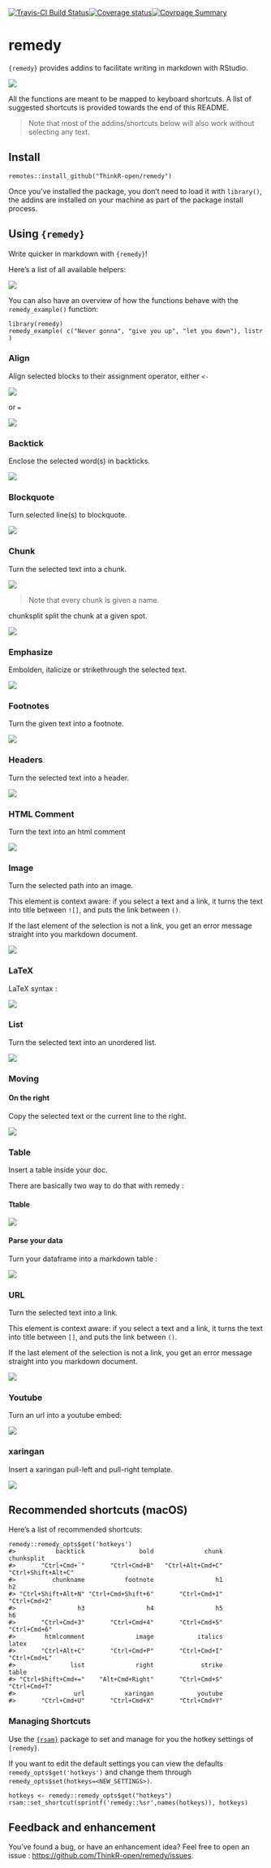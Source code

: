 <!-- README.md is generated from README.Rmd. Please edit that file -->

[![Travis-CI Build
Status](https://travis-ci.org/ThinkR-open/remedy.svg?branch=master)](https://travis-ci.org/ThinkR-open/remedy)[![Coverage
status](https://codecov.io/gh/ThinkR-open/remedy/branch/master/graph/badge.svg)](https://codecov.io/github/ThinkR-open/remedy?branch=master)[![Covrpage
Summary](https://img.shields.io/badge/covrpage-Last_Build_2018_11_22-brightgreen.svg)](http://tinyurl.com/y76olv3v)

remedy
======

`{remedy}` provides addins to facilitate writing in markdown with
RStudio.

![](readme_gif/remedy_example.gif)

All the functions are meant to be mapped to keyboard shortcuts. A list
of suggested shortcuts is provided towards the end of this README.

> Note that most of the addins/shortcuts below will also work without
> selecting any text.

Install
-------

    remotes::install_github("ThinkR-open/remedy")

Once you’ve installed the package, you don’t need to load it with
`library()`, the addins are installed on your machine as part of the
package install process.

Using `{remedy}`
----------------

Write quicker in markdown with `{remedy}`!

Here’s a list of all available helpers:

![](readme_gif/remedy_example.gif)

You can also have an overview of how the functions behave with the
`remedy_example()` function:

    library(remedy)
    remedy_example( c("Never gonna", "give you up", "let you down"), listr )

### Align

Align selected blocks to their assignment operator, either `<-`

![](readme_gif/align.gif)

or `=`

![](readme_gif/alignequal.gif)

### Backtick

Enclose the selected word(s) in backticks.

![](readme_gif/backtick.gif)

### Blockquote

Turn selected line(s) to blockquote.

![](readme_gif/blockquote.gif)

### Chunk

Turn the selected text into a chunk.

![](readme_gif/chunk.gif)

> Note that every chunk is given a name.

chunksplit split the chunk at a given spot.

![](readme_gif/chunksplit.gif)

### Emphasize

Embolden, italicize or strikethrough the selected text.

![](readme_gif/emphasise.gif)

### Footnotes

Turn the given text into a footnote.

![](readme_gif/footnote.gif)

### Headers

Turn the selected text into a header.

![](readme_gif/header.gif)

### HTML Comment

Turn the text into an html comment

![](readme_gif/htmlcomment.gif)

### Image

Turn the selected path into an image.

This element is context aware: if you select a text and a link, it turns
the text into title between `![]`, and puts the link between `()`.

If the last element of the selection is not a link, you get an error
message straight into you markdown document.

![](readme_gif/image.gif)

### LaTeX

LaTeX syntax :

![](readme_gif/latex.gif)

### List

Turn the selected text into an unordered list.

![](readme_gif/list.gif)

### Moving

#### On the right

Copy the selected text or the current line to the right.

![](readme_gif/right.gif)

### Table

Insert a table inside your doc.

There are basically two way to do that with remedy :

#### Ttable

![](readme_gif/table.gif)

#### Parse your data

Turn your dataframe into a markdown table :

![](readme_gif/table_remedy.gif)

### URL

Turn the selected text into a link.

This element is context aware: if you select a text and a link, it turns
the text into title between `[]`, and puts the link between `()`.

If the last element of the selection is not a link, you get an error
message straight into you markdown document.

![](readme_gif/url.gif)

### Youtube

Turn an url into a youtube embed:

![](readme_gif/youtube.gif)

### xaringan

Insert a xaringan pull-left and pull-right template.

![](readme_gif/xaringan.gif)

Recommended shortcuts (macOS)
-----------------------------

Here’s a list of recommended shortcuts:

    remedy::remedy_opts$get('hotkeys')
    #>           backtick               bold              chunk         chunksplit 
    #>       "Ctrl+Cmd+`"       "Ctrl+Cmd+B"   "Ctrl+Alt+Cmd+C" "Ctrl+Shift+Alt+C" 
    #>          chunkname           footnote                 h1                 h2 
    #> "Ctrl+Shift+Alt+N" "Ctrl+Cmd+Shift+6"       "Ctrl+Cmd+1"       "Ctrl+Cmd+2" 
    #>                 h3                 h4                 h5                 h6 
    #>       "Ctrl+Cmd+3"       "Ctrl+Cmd+4"       "Ctrl+Cmd+5"       "Ctrl+Cmd+6" 
    #>        htmlcomment              image            italics              latex 
    #>       "Ctrl+Alt+C"       "Ctrl+Cmd+P"       "Ctrl+Cmd+I"       "Ctrl+Cmd+L" 
    #>               list              right             strike              table 
    #> "Ctrl+Shift+Cmd+="    "Alt+Cmd+Right"       "Ctrl+Cmd+S"       "Ctrl+Cmd+T" 
    #>                url           xaringan            youtube 
    #>       "Ctrl+Cmd+U"       "Ctrl+Cmd+X"       "Ctrl+Cmd+Y"

### Managing Shortcuts

Use the [`{rsam}`](https://github.com/yonicd/rsam) package to set and
manage for you the hotkey settings of `{remedy}`.

If you want to edit the default settings you can view the defaults
`remedy_opts$get('hotkeys')` and change them through
`remedy_opts$set(hotkeys=<NEW_SETTINGS>)`.

    hotkeys <- remedy::remedy_opts$get("hotkeys")
    rsam::set_shortcut(sprintf('remedy::%sr',names(hotkeys)), hotkeys)

Feedback and enhancement
------------------------

You’ve found a bug, or have an enhancement idea? Feel free to open an
issue : <https://github.com/ThinkR-open/remedy/issues>.
